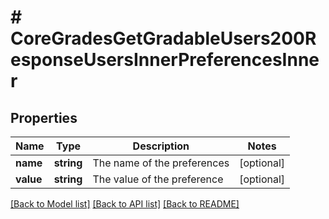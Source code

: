 # # CoreGradesGetGradableUsers200ResponseUsersInnerPreferencesInner

## Properties

Name | Type | Description | Notes
------------ | ------------- | ------------- | -------------
**name** | **string** | The name of the preferences | [optional]
**value** | **string** | The value of the preference | [optional]

[[Back to Model list]](../../README.md#models) [[Back to API list]](../../README.md#endpoints) [[Back to README]](../../README.md)
